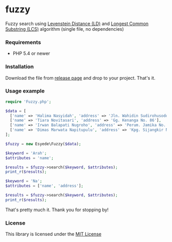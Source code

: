 # fuzzy
Fuzzy search using [Levenstein Distance (LD)](https://en.wikipedia.org/wiki/Levenshtein_distance) and [Longest Common Substring (LCS)](https://en.wikipedia.org/wiki/Longest_common_substring_problem) algorithm (single file, no dependencies)



### Requirements
  - PHP 5.4 or newer



### Installation
Download the file from [release page](https://github.com/esyede/fuzzy/releases) and drop to your project. That's it.



### Usage example

```php
require 'Fuzzy.php';

$data = [
  ['name' => 'Halima Nasyidah', 'address' => 'Jln. Wahidin Sudirohusodo No. 483'],
  ['name' => 'Tiara Novitasari', 'address' => 'Gg. Kenanga No. 86'],
  ['name' => 'Irwan Balapati Nugroho', 'address' => 'Perum. Jamika No. 952'],
  ['name' => 'Dimas Marwata Napitupulu', 'address' => 'Kpg. Sijangkir No. 792']
];

$fuzzy = new Esyede\Fuzzy($data);

$keyword = 'Arah';
$attributes = 'name';

$results = $fuzzy->search($keyword, $attributes);
print_r($results);

$keyword = 'Na';
$attributes = ['name', 'address'];

$results = $fuzzy->search($keyword, $attributes);
print_r($results);
```

That's pretty much it. Thank you for stopping by!



### License
This library is licensed under the [MIT License](http://opensource.org/licenses/MIT)
